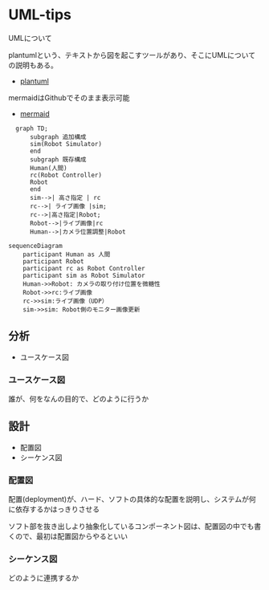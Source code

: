 # UML-tips
UMLについて

plantumlという、テキストから図を起こすツールがあり、そこにUMLについての説明もある。

* [plantuml](https://plantuml.com/ja/)

mermaidはGithubでそのまま表示可能

* [mermaid](https://mermaid-js.github.io)

```mermaid
  graph TD;
      subgraph 追加構成
      sim(Robot Simulator)
      end
      subgraph 既存構成
      Human(人間)
      rc(Robot Controller)
      Robot
      end
      sim-->| 高さ指定 | rc
      rc-->| ライブ画像 |sim;
      rc-->|高さ指定|Robot;
      Robot-->|ライブ画像|rc
      Human-->|カメラ位置調整|Robot      
```

```mermaid
sequenceDiagram
    participant Human as 人間
    participant Robot
    participant rc as Robot Controller
    participant sim as Robot Simulator
    Human->>Robot: カメラの取り付け位置を微糖性
    Robot->>rc:ライブ画像
    rc->>sim:ライブ画像（UDP）
    sim->>sim: Robot側のモニター画像更新
```


## 分析
* ユースケース図

### ユースケース図

誰が、何をなんの目的で、どのように行うか

## 設計
* 配置図
* シーケンス図

### 配置図
配置(deployment)が、ハード、ソフトの具体的な配置を説明し、システムが何に依存するかはっきりさせる

ソフト部を抜き出しより抽象化しているコンポーネント図は、配置図の中でも書くので、最初は配置図からやるといい

### シーケンス図
どのように連携するか
